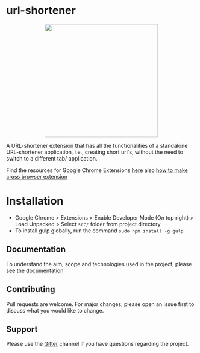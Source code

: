 # url-shortener

<p align="center" width="100%">
    <img width="300" src="https://github.com/the-browser-toolbox/url-shortener/blob/main/logo.png"> 
</p>

A URL-shortener extension that has all the functionalities of a standalone URL-shortener application, i.e., creating short url's, without the need to switch to a different tab/ application.

Find the resources for Google Chrome Extensions [here](https://github.com/the-browser-toolbox/docs/wiki)
also [how to make cross browser extension](https://www.freecodecamp.org/news/how-to-make-a-cross-browser-extension-using-javascript-and-browser-apis-355c001cebba/)

# Installation
* Google Chrome > Extensions > Enable Developer Mode (On top right) > Load Unpacked > Select `src/` folder from project directory
* To install gulp globally, run the command `sudo npm install -g gulp`

## Documentation

To understand the aim, scope and technologies used in the project, please see the [documentation](https://github.com/the-browser-toolbox/docs)

## Contributing

Pull requests are welcome. For major changes, please open an issue first to discuss what you would like to change.

## Support

Please use the [Gitter](https://gitter.im/the-browser-toolbox/community) channel if you have questions regarding the project.
